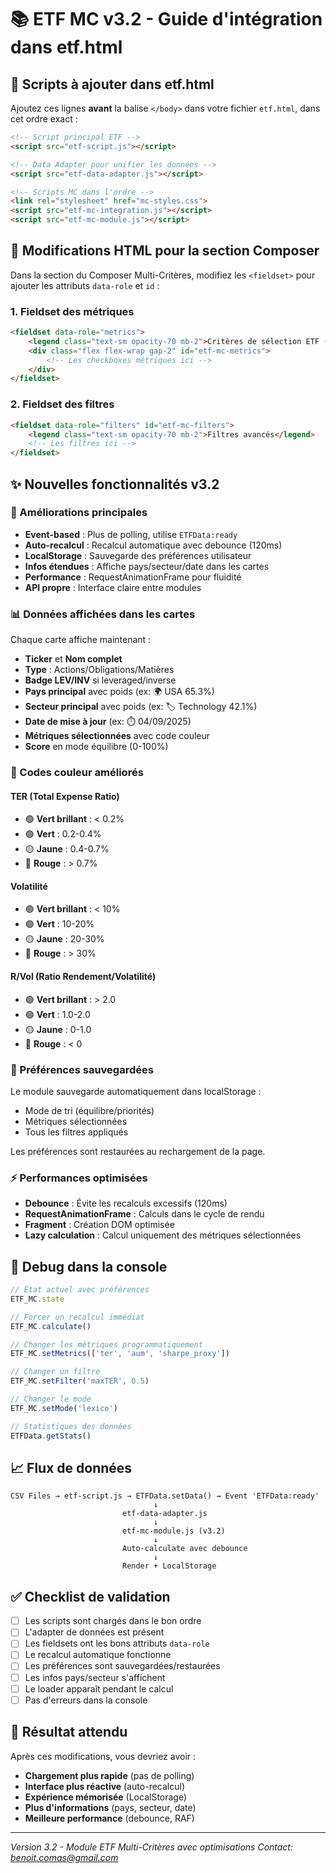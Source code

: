# 📚 ETF MC v3.2 - Guide d'intégration dans etf.html

## 🎯 Scripts à ajouter dans etf.html

Ajoutez ces lignes **avant** la balise `</body>` dans votre fichier `etf.html`, dans cet ordre exact :

```html
<!-- Script principal ETF -->
<script src="etf-script.js"></script>

<!-- Data Adapter pour unifier les données -->
<script src="etf-data-adapter.js"></script>

<!-- Scripts MC dans l'ordre -->
<link rel="stylesheet" href="mc-styles.css">
<script src="etf-mc-integration.js"></script>
<script src="etf-mc-module.js"></script>
```

## 🔧 Modifications HTML pour la section Composer

Dans la section du Composer Multi-Critères, modifiez les `<fieldset>` pour ajouter les attributs `data-role` et `id` :

### 1. Fieldset des métriques
```html
<fieldset data-role="metrics">
    <legend class="text-sm opacity-70 mb-2">Critères de sélection ETF (v3.2)</legend>
    <div class="flex flex-wrap gap-2" id="etf-mc-metrics">
        <!-- Les checkboxes métriques ici -->
    </div>
</fieldset>
```

### 2. Fieldset des filtres
```html
<fieldset data-role="filters" id="etf-mc-filters">
    <legend class="text-sm opacity-70 mb-2">Filtres avancés</legend>
    <!-- Les filtres ici -->
</fieldset>
```

## ✨ Nouvelles fonctionnalités v3.2

### 🚀 Améliorations principales
- **Event-based** : Plus de polling, utilise `ETFData:ready`
- **Auto-recalcul** : Recalcul automatique avec debounce (120ms)
- **LocalStorage** : Sauvegarde des préférences utilisateur
- **Infos étendues** : Affiche pays/secteur/date dans les cartes
- **Performance** : RequestAnimationFrame pour fluidité
- **API propre** : Interface claire entre modules

### 📊 Données affichées dans les cartes

Chaque carte affiche maintenant :
- **Ticker** et **Nom complet**
- **Type** : Actions/Obligations/Matières
- **Badge LEV/INV** si leveraged/inverse
- **Pays principal** avec poids (ex: 🌍 USA 65.3%)
- **Secteur principal** avec poids (ex: 🏷️ Technology 42.1%)
- **Date de mise à jour** (ex: ⏱️ 04/09/2025)
- **Métriques sélectionnées** avec code couleur
- **Score** en mode équilibre (0-100%)

### 🎨 Codes couleur améliorés

#### TER (Total Expense Ratio)
- 🟢 **Vert brillant** : < 0.2%
- 🟢 **Vert** : 0.2-0.4%
- 🟡 **Jaune** : 0.4-0.7%
- 🔴 **Rouge** : > 0.7%

#### Volatilité
- 🟢 **Vert brillant** : < 10%
- 🟢 **Vert** : 10-20%
- 🟡 **Jaune** : 20-30%
- 🔴 **Rouge** : > 30%

#### R/Vol (Ratio Rendement/Volatilité)
- 🟢 **Vert brillant** : > 2.0
- 🟢 **Vert** : 1.0-2.0
- 🟡 **Jaune** : 0-1.0
- 🔴 **Rouge** : < 0

### 💾 Préférences sauvegardées

Le module sauvegarde automatiquement dans localStorage :
- Mode de tri (équilibre/priorités)
- Métriques sélectionnées
- Tous les filtres appliqués

Les préférences sont restaurées au rechargement de la page.

### ⚡ Performances optimisées

- **Debounce** : Évite les recalculs excessifs (120ms)
- **RequestAnimationFrame** : Calculs dans le cycle de rendu
- **Fragment** : Création DOM optimisée
- **Lazy calculation** : Calcul uniquement des métriques sélectionnées

## 🐛 Debug dans la console

```javascript
// État actuel avec préférences
ETF_MC.state

// Forcer un recalcul immédiat
ETF_MC.calculate()

// Changer les métriques programmatiquement
ETF_MC.setMetrics(['ter', 'aum', 'sharpe_proxy'])

// Changer un filtre
ETF_MC.setFilter('maxTER', 0.5)

// Changer le mode
ETF_MC.setMode('lexico')

// Statistiques des données
ETFData.getStats()
```

## 📈 Flux de données

```
CSV Files → etf-script.js → ETFData.setData() → Event 'ETFData:ready'
                                ↓
                         etf-data-adapter.js
                                ↓
                         etf-mc-module.js (v3.2)
                                ↓
                         Auto-calculate avec debounce
                                ↓
                         Render + LocalStorage
```

## ✅ Checklist de validation

- [ ] Les scripts sont chargés dans le bon ordre
- [ ] L'adapter de données est présent
- [ ] Les fieldsets ont les bons attributs `data-role`
- [ ] Le recalcul automatique fonctionne
- [ ] Les préférences sont sauvegardées/restaurées
- [ ] Les infos pays/secteur s'affichent
- [ ] Le loader apparaît pendant le calcul
- [ ] Pas d'erreurs dans la console

## 🎉 Résultat attendu

Après ces modifications, vous devriez avoir :
- **Chargement plus rapide** (pas de polling)
- **Interface plus réactive** (auto-recalcul)
- **Expérience mémorisée** (LocalStorage)
- **Plus d'informations** (pays, secteur, date)
- **Meilleure performance** (debounce, RAF)

---
*Version 3.2 - Module ETF Multi-Critères avec optimisations*
*Contact: benoit.comas@gmail.com*
